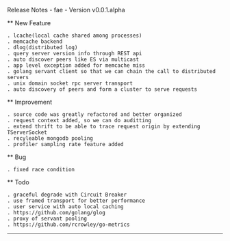 Release Notes - fae - Version v0.0.1.alpha

** New Feature

    . lcache(local cache shared among processes)
    . memcache backend
    . dlog(distributed log)
    . query server version info through REST api
    . auto discover peers like ES via multicast
    . app level exception added for memcache miss
    . golang servant client so that we can chain the call to distributed servers
    . unix domain socket rpc server transport
    . auto discovery of peers and form a cluster to serve requests

** Improvement

    . source code was greatly refactored and better organized
    . request context added, so we can do auditting
    . extend thrift to be able to trace request origin by extending TServerSocket
    . recyleable mongodb pooling 
    . profiler sampling rate feature added

** Bug

    . fixed race condition


** Todo

    . graceful degrade with Circuit Breaker
    . use framed transport for better performance 
    . user service with auto local caching
    . https://github.com/golang/glog
    . proxy of servant pooling
    . https://github.com/rcrowley/go-metrics

----
